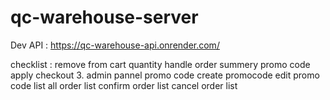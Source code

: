 # qc-warehouse-server
Dev API : https://qc-warehouse-api.onrender.com/

checklist :
remove from cart
quantity handle
order summery
promo code apply
checkout
3. admin pannel
promo code create 
promocode edit
promo code list
all order list
confirm order list
cancel order list

